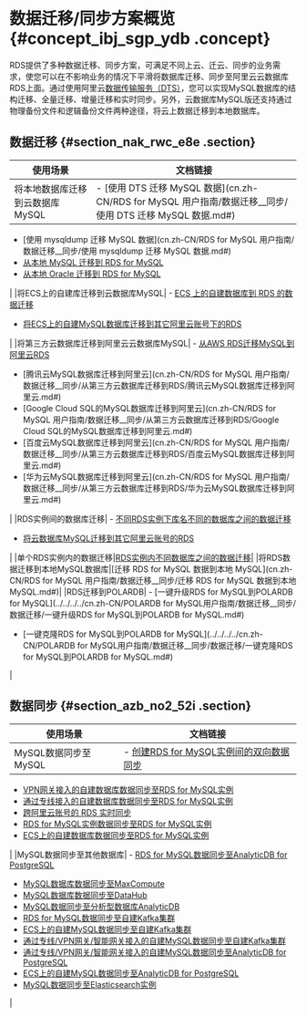 # 数据迁移/同步方案概览 {#concept_ibj_sgp_ydb .concept}

RDS提供了多种数据迁移、同步方案，可满足不同上云、迁云、同步的业务需求，使您可以在不影响业务的情况下平滑将数据库迁移、同步至阿里云云数据库RDS上面。通过使用阿里云[数据传输服务（DTS）](https://help.aliyun.com/document_detail/26592.html)，您可以实现MySQL数据库的结构迁移、全量迁移、增量迁移和实时同步。另外，云数据库MySQL版还支持通过物理备份文件和逻辑备份文件两种途径，将云上数据迁移到本地数据库。

## 数据迁移 {#section_nak_rwc_e8e .section}

|使用场景|文档链接|
|----|----|
|将本地数据库迁移到云数据库MySQL| -   [使用 DTS 迁移 MySQL 数据](cn.zh-CN/RDS for MySQL 用户指南/数据迁移__同步/使用 DTS 迁移 MySQL 数据.md#)
-   [使用 mysqldump 迁移 MySQL 数据](cn.zh-CN/RDS for MySQL 用户指南/数据迁移__同步/使用 mysqldump 迁移 MySQL 数据.md#)
-   [从本地 MySQL 迁移到 RDS for MySQL](https://help.aliyun.com/document_detail/26621.html)
-   [从本地 Oracle 迁移到 RDS for MySQL](https://help.aliyun.com/document_detail/26620.html)

 |
|将ECS上的自建库迁移到云数据库MySQL| -   [ECS 上的自建数据库到 RDS 的数据迁移](https://help.aliyun.com/document_detail/26627.html)
-   [将ECS上的自建MySQL数据库迁移到其它阿里云账号下的RDS](https://help.aliyun.com/document_detail/26653.html)

 |
|将第三方云数据库迁移到阿里云云数据库MySQL| -   [从AWS RDS迁移MySQL到阿里云RDS](https://help.aliyun.com/document_detail/52555.html)
-   [腾讯云MySQL数据库迁移到阿里云](cn.zh-CN/RDS for MySQL 用户指南/数据迁移__同步/从第三方云数据库迁移到RDS/腾讯云MySQL数据库迁移到阿里云.md#)
-   [Google Cloud SQL的MySQL数据库迁移到阿里云](cn.zh-CN/RDS for MySQL 用户指南/数据迁移__同步/从第三方云数据库迁移到RDS/Google Cloud SQL的MySQL数据库迁移到阿里云.md#)
-   [百度云MySQL数据库迁移到阿里云](cn.zh-CN/RDS for MySQL 用户指南/数据迁移__同步/从第三方云数据库迁移到RDS/百度云MySQL数据库迁移到阿里云.md#)
-   [华为云MySQL数据库迁移到阿里云](cn.zh-CN/RDS for MySQL 用户指南/数据迁移__同步/从第三方云数据库迁移到RDS/华为云MySQL数据库迁移到阿里云.md#)

 |
|RDS实例间的数据库迁移| -   [不同RDS实例下库名不同的数据库之间的数据迁移](https://help.aliyun.com/document_detail/26650.html)
-   [将云数据库MySQL迁移到其它阿里云账号的RDS](https://help.aliyun.com/document_detail/26652.html)

 |
|单个RDS实例内的数据迁移|[RDS实例内不同数据库之间的数据迁移](https://help.aliyun.com/document_detail/26651.html)|
|将RDS数据迁移到本地MySQL数据库|[迁移 RDS for MySQL 数据到本地 MySQL](cn.zh-CN/RDS for MySQL 用户指南/数据迁移__同步/迁移 RDS for MySQL 数据到本地 MySQL.md#)|
|RDS迁移到POLARDB| -   [一键升级RDS for MySQL到POLARDB for MySQL](../../../../cn.zh-CN/POLARDB for MySQL用户指南/数据迁移__同步/数据迁移/一键升级RDS for MySQL到POLARDB for MySQL.md#)
-   [一键克隆RDS for MySQL到POLARDB for MySQL](../../../../cn.zh-CN/POLARDB for MySQL用户指南/数据迁移__同步/数据迁移/一键克隆RDS for MySQL到POLARDB for MySQL.md#)

 |

## 数据同步 {#section_azb_no2_52i .section}

|使用场景|文档链接|
|----|----|
|MySQL数据同步至MySQL| -   [创建RDS for MySQL实例间的双向数据同步](https://help.aliyun.com/document_detail/56776.html)
-   [VPN网关接入的自建数据库数据同步至RDS for MySQL实例](https://help.aliyun.com/document_detail/71769.html)
-   [通过专线接入的自建数据库数据同步至RDS for MySQL实例](https://help.aliyun.com/document_detail/66730.html)
-   [跨阿里云账号的 RDS 实时同步](https://help.aliyun.com/document_detail/26639.html)
-   [RDS for MySQL实例数据同步至RDS for MySQL实例](https://help.aliyun.com/document_detail/26633.html)
-   [ECS上的自建数据库数据同步至RDS for MySQL实例](https://help.aliyun.com/document_detail/118368.html)

 |
|MySQL数据同步至其他数据库| -   [RDS for MySQL数据同步至AnalyticDB for PostgreSQL](https://help.aliyun.com/document_detail/116696.html)
-   [MySQL数据库数据同步至MaxCompute](https://help.aliyun.com/document_detail/44547.html)
-   [MySQL数据库数据同步至DataHub](https://help.aliyun.com/document_detail/45214.html)
-   [MySQL数据同步至分析型数据库AnalyticDB](https://help.aliyun.com/document_detail/49082.html)
-   [RDS for MySQL数据同步至自建Kafka集群](https://help.aliyun.com/document_detail/109277.html)
-   [ECS上的自建MySQL数据同步至自建Kafka集群](https://help.aliyun.com/document_detail/109443.html)
-   [通过专线/VPN网关/智能网关接入的自建MySQL数据同步至自建Kafka集群](https://help.aliyun.com/document_detail/109522.html)
-   [通过专线/VPN网关/智能网关接入的自建MySQL数据同步至AnalyticDB for PostgreSQL](https://help.aliyun.com/document_detail/117360.html)
-   [ECS上的自建MySQL数据同步至AnalyticDB for PostgreSQL](https://help.aliyun.com/document_detail/117339.html)
-   [MySQL数据同步至Elasticsearch实例](https://help.aliyun.com/document_detail/94225.html)

 |

